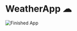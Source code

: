 
# WeatherApp ☁


![Finished App](https://github.com/londonappbrewery/Images/blob/master/clima-demo.gif)
